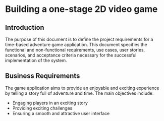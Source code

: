 # Building a one-stage 2D video game

## Introduction

The purpose of this document is to define the project requirements for a time-based adventure game application. This document specifies the functional and non-functional requirements, use cases, user stories, scenarios, and acceptance criteria necessary for the successful implementation of the system.

## Business Requirements

The game application aims to provide an enjoyable and exciting experience by telling a story full of adventure and time. The main objectives include:
- Engaging players in an exciting story
- Providing exciting challenges
- Ensuring a smooth and attractive user interface
